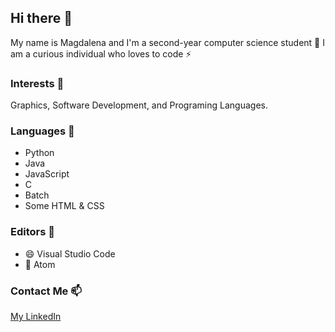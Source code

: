## Hi there 👋
 My name is Magdalena and I'm a second-year computer science student 👯 I am a curious individual who loves to code ⚡

### Interests 🤔
Graphics, Software Development, and Programing Languages.

### Languages 💬

- Python
- Java
- JavaScript
- C
- Batch 
- Some HTML & CSS

### Editors 🌱
- 😄 Visual Studio Code
- 🔭 Atom

### Contact Me 📫
[My LinkedIn](https://www.linkedin.com/in/magdalenadhima/)

<!--
**mdhima/mdhima** is a ✨ _special_ ✨ repository because its `README.md` (this file) appears on your GitHub profile.

Here are some ideas to get you started:

- 🔭 I’m currently working on improving my CSS, HTML and JavaScript skills
- 🌱 I’m currently learning C
- 👯 I’m looking to collaborate on ...
- 🤔 I’m looking for help with ...
- 💬 Ask me about ...
- 📫 How to reach me: https://www.linkedin.com/in/magdalenadhima/
- 😄 Pronouns: ...
- ⚡ Fun fact: I'm good using Python, Java and JavaScript
-->
